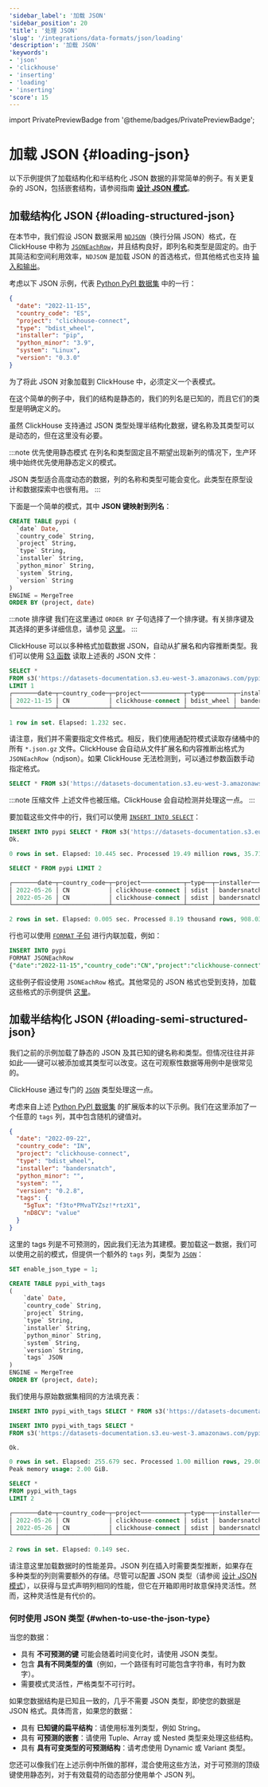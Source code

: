 ```yaml
---
'sidebar_label': '加载 JSON'
'sidebar_position': 20
'title': '处理 JSON'
'slug': '/integrations/data-formats/json/loading'
'description': '加载 JSON'
'keywords':
- 'json'
- 'clickhouse'
- 'inserting'
- 'loading'
- 'inserting'
'score': 15
---
```


import PrivatePreviewBadge from '@theme/badges/PrivatePreviewBadge';


# 加载 JSON {#loading-json}

以下示例提供了加载结构化和半结构化 JSON 数据的非常简单的例子。有关更复杂的 JSON，包括嵌套结构，请参阅指南 [**设计 JSON 模式**](/integrations/data-formats/json/schema)。

## 加载结构化 JSON {#loading-structured-json}

在本节中，我们假设 JSON 数据采用 [`NDJSON`](https://github.com/ndjson/ndjson-spec)（换行分隔 JSON）格式，在 ClickHouse 中称为 [`JSONEachRow`](/interfaces/formats#jsoneachrow)，并且结构良好，即列名和类型是固定的。由于其简洁和空间利用效率，`NDJSON` 是加载 JSON 的首选格式，但其他格式也支持 [输入和输出](/interfaces/formats#json)。

考虑以下 JSON 示例，代表 [Python PyPI 数据集](https://clickpy.clickhouse.com/) 中的一行：

```json
{
  "date": "2022-11-15",
  "country_code": "ES",
  "project": "clickhouse-connect",
  "type": "bdist_wheel",
  "installer": "pip",
  "python_minor": "3.9",
  "system": "Linux",
  "version": "0.3.0"
}
```

为了将此 JSON 对象加载到 ClickHouse 中，必须定义一个表模式。

在这个简单的例子中，我们的结构是静态的，我们的列名是已知的，而且它们的类型是明确定义的。

虽然 ClickHouse 支持通过 JSON 类型处理半结构化数据，键名称及其类型可以是动态的，但在这里没有必要。

:::note 优先使用静态模式
在列名和类型固定且不期望出现新列的情况下，生产环境中始终优先使用静态定义的模式。

JSON 类型适合高度动态的数据，列的名称和类型可能会变化。此类型在原型设计和数据探索中也很有用。
:::

下面是一个简单的模式，其中 **JSON 键映射到列名**：

```sql
CREATE TABLE pypi (
  `date` Date,
  `country_code` String,
  `project` String,
  `type` String,
  `installer` String,
  `python_minor` String,
  `system` String,
  `version` String
)
ENGINE = MergeTree
ORDER BY (project, date)
```

:::note 排序键
我们在这里通过 `ORDER BY` 子句选择了一个排序键。有关排序键及其选择的更多详细信息，请参见 [这里](/data-modeling/schema-design#choosing-an-ordering-key)。
:::

ClickHouse 可以以多种格式加载数据 JSON，自动从扩展名和内容推断类型。我们可以使用 [S3 函数](/sql-reference/table-functions/s3) 读取上述表的 JSON 文件：

```sql
SELECT *
FROM s3('https://datasets-documentation.s3.eu-west-3.amazonaws.com/pypi/json/*.json.gz')
LIMIT 1
┌───────date─┬─country_code─┬─project────────────┬─type────────┬─installer────┬─python_minor─┬─system─┬─version─┐
│ 2022-11-15 │ CN           │ clickhouse-connect │ bdist_wheel │ bandersnatch │              │        │ 0.2.8 │
└────────────┴──────────────┴────────────────────┴─────────────┴──────────────┴──────────────┴────────┴─────────┘

1 row in set. Elapsed: 1.232 sec.
```

请注意，我们并不需要指定文件格式。相反，我们使用通配符模式读取存储桶中的所有 `*.json.gz` 文件。ClickHouse 会自动从文件扩展名和内容推断出格式为 `JSONEachRow`（ndjson）。如果 ClickHouse 无法检测到，可以通过参数函数手动指定格式。

```sql
SELECT * FROM s3('https://datasets-documentation.s3.eu-west-3.amazonaws.com/pypi/json/*.json.gz', JSONEachRow)
```

:::note 压缩文件
上述文件也被压缩。ClickHouse 会自动检测并处理这一点。
:::

要加载这些文件中的行，我们可以使用 [`INSERT INTO SELECT`](/sql-reference/statements/insert-into#inserting-the-results-of-select)：

```sql
INSERT INTO pypi SELECT * FROM s3('https://datasets-documentation.s3.eu-west-3.amazonaws.com/pypi/json/*.json.gz')
Ok.

0 rows in set. Elapsed: 10.445 sec. Processed 19.49 million rows, 35.71 MB (1.87 million rows/s., 3.42 MB/s.)

SELECT * FROM pypi LIMIT 2

┌───────date─┬─country_code─┬─project────────────┬─type──┬─installer────┬─python_minor─┬─system─┬─version─┐
│ 2022-05-26 │ CN           │ clickhouse-connect │ sdist │ bandersnatch │              │        │ 0.0.7 │
│ 2022-05-26 │ CN           │ clickhouse-connect │ sdist │ bandersnatch │              │        │ 0.0.7 │
└────────────┴──────────────┴────────────────────┴───────┴──────────────┴──────────────┴────────┴─────────┘

2 rows in set. Elapsed: 0.005 sec. Processed 8.19 thousand rows, 908.03 KB (1.63 million rows/s., 180.38 MB/s.)
```

行也可以使用 [`FORMAT` 子句](/sql-reference/statements/select/format) 进行内联加载，例如：

```sql
INSERT INTO pypi
FORMAT JSONEachRow
{"date":"2022-11-15","country_code":"CN","project":"clickhouse-connect","type":"bdist_wheel","installer":"bandersnatch","python_minor":"","system":"","version":"0.2.8"}
```

这些例子假设使用 `JSONEachRow` 格式。其他常见的 JSON 格式也受到支持，加载这些格式的示例提供 [这里](/integrations/data-formats/json/other-formats)。

## 加载半结构化 JSON {#loading-semi-structured-json}

<PrivatePreviewBadge/>

我们之前的示例加载了静态的 JSON 及其已知的键名称和类型。但情况往往并非如此——键可以被添加或其类型可以改变。这在可观察性数据等用例中是很常见的。

ClickHouse 通过专门的 [`JSON`](/sql-reference/data-types/newjson) 类型处理这一点。

考虑来自上述 [Python PyPI 数据集](https://clickpy.clickhouse.com/) 的扩展版本的以下示例。我们在这里添加了一个任意的 `tags` 列，其中包含随机的键值对。

```json
{
  "date": "2022-09-22",
  "country_code": "IN",
  "project": "clickhouse-connect",
  "type": "bdist_wheel",
  "installer": "bandersnatch",
  "python_minor": "",
  "system": "",
  "version": "0.2.8",
  "tags": {
    "5gTux": "f3to*PMvaTYZsz!*rtzX1",
    "nD8CV": "value"
  }
}

```

这里的 tags 列是不可预测的，因此我们无法为其建模。要加载这一数据，我们可以使用之前的模式，但提供一个额外的 `tags` 列，类型为 [`JSON`](/sql-reference/data-types/newjson)：

```sql
SET enable_json_type = 1;

CREATE TABLE pypi_with_tags
(
    `date` Date,
    `country_code` String,
    `project` String,
    `type` String,
    `installer` String,
    `python_minor` String,
    `system` String,
    `version` String,
    `tags` JSON
)
ENGINE = MergeTree
ORDER BY (project, date);
```

我们使用与原始数据集相同的方法填充表：

```sql
INSERT INTO pypi_with_tags SELECT * FROM s3('https://datasets-documentation.s3.eu-west-3.amazonaws.com/pypi/pypi_with_tags/sample.json.gz')
```

```sql
INSERT INTO pypi_with_tags SELECT *
FROM s3('https://datasets-documentation.s3.eu-west-3.amazonaws.com/pypi/pypi_with_tags/sample.json.gz')

Ok.

0 rows in set. Elapsed: 255.679 sec. Processed 1.00 million rows, 29.00 MB (3.91 thousand rows/s., 113.43 KB/s.)
Peak memory usage: 2.00 GiB.

SELECT *
FROM pypi_with_tags
LIMIT 2

┌───────date─┬─country_code─┬─project────────────┬─type──┬─installer────┬─python_minor─┬─system─┬─version─┬─tags─────────────────────────────────────────────────────┐
│ 2022-05-26 │ CN           │ clickhouse-connect │ sdist │ bandersnatch │              │        │ 0.0.7 │ {"nsBM":"5194603446944555691"}                           │
│ 2022-05-26 │ CN           │ clickhouse-connect │ sdist │ bandersnatch │              │        │ 0.0.7 │ {"4zD5MYQz4JkP1QqsJIS":"0","name":"8881321089124243208"} │
└────────────┴──────────────┴────────────────────┴───────┴──────────────┴──────────────┴────────┴─────────┴──────────────────────────────────────────────────────────┘

2 rows in set. Elapsed: 0.149 sec.
```

请注意这里加载数据时的性能差异。JSON 列在插入时需要类型推断，如果存在多种类型的列则需要额外的存储。尽管可以配置 JSON 类型（请参阅 [设计 JSON 模式](/integrations/data-formats/json/schema)），以获得与显式声明列相同的性能，但它在开箱即用时故意保持灵活性。然而，这种灵活性是有代价的。

### 何时使用 JSON 类型 {#when-to-use-the-json-type}

当您的数据：

* 具有 **不可预测的键** 可能会随着时间变化时，请使用 JSON 类型。
* 包含 **具有不同类型的值**（例如，一个路径有时可能包含字符串，有时为数字）。
* 需要模式灵活性，严格类型不可行时。

如果您数据结构是已知且一致的，几乎不需要 JSON 类型，即使您的数据是 JSON 格式。具体而言，如果您的数据：

* 具有 **已知键的扁平结构**：请使用标准列类型，例如 String。
* 具有 **可预测的嵌套**：请使用 Tuple、Array 或 Nested 类型来处理这些结构。
* 具有 **具有可变类型的可预测结构**：请考虑使用 Dynamic 或 Variant 类型。

您还可以像我们在上述示例中所做的那样，混合使用这些方法，对于可预测的顶级键使用静态列，对于有效载荷的动态部分使用单个 JSON 列。
